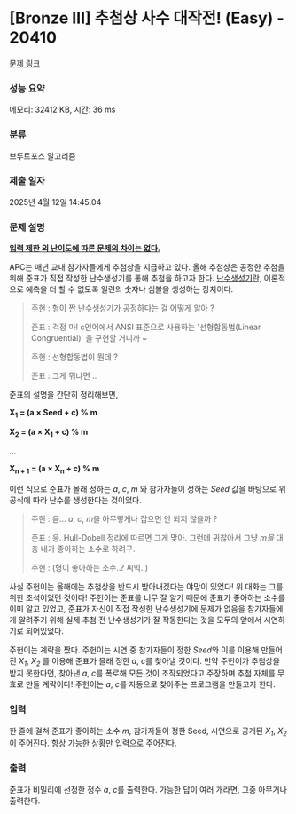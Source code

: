 # [Bronze III] 추첨상 사수 대작전! (Easy) - 20410 

[문제 링크](https://www.acmicpc.net/problem/20410) 

### 성능 요약

메모리: 32412 KB, 시간: 36 ms

### 분류

브루트포스 알고리즘

### 제출 일자

2025년 4월 12일 14:45:04

### 문제 설명

<p><u><strong>입력 제한 외 난이도에 따른 문제의 차이는 없다.</strong></u></p>

<p>APC는 매년 교내 참가자들에게 추첨상을 지급하고 있다. 올해 추첨상은 공정한 추첨을 위해 준표가 직접 작성한 난수생성기를 통해 추첨을 하고자 한다. <a href="https://ko.wikipedia.org/wiki/%EB%82%9C%EC%88%98%EB%B0%9C%EC%83%9D%EA%B8%B0" rel="nofollow">난수생성기</a>란, 이론적으로 예측을 더 할 수 없도록 일련의 숫자나 심볼을 생성하는 장치이다.</p>

<blockquote>
<p>주헌 : 형이 짠 난수생성기가 공정하다는 걸 어떻게 알아 ?</p>

<p>준표 : 걱정 마! c언어에서 ANSI 표준으로 사용하는 '선형합동법(Linear Congruential)' 을 구현할 거니까 ~</p>

<p>주헌 : 선형합동법이 뭔데 ?</p>

<p>준표 : 그게 뭐냐면 ..</p>
</blockquote>

<p>준표의 설명을 간단히 정리해보면,</p>

<p><strong>X<sub>1</sub> = (a × Seed + c) % m</strong></p>

<p><strong>X<sub>2</sub> = (a × X<sub>1</sub> + c) % m</strong></p>

<p>...</p>

<p><strong>X<sub>n + 1</sub> = (a × X<sub>n</sub> + c) % m</strong></p>

<p>이런 식으로 준표가 몰래 정하는 <em>a</em>, <em>c</em>, <em>m</em> 와 참가자들이 정하는 <em>Seed</em> 값을 바탕으로 위 공식에 따라 난수를 생성한다는 것이었다.</p>

<blockquote>
<p>주헌 : 음... <em>a</em>, <em>c</em>, <em>m</em>을 아무렇게나 잡으면 안 되지 않을까 ?</p>

<p>준표 : 응. Hull-Dobell 정리에 따르면 그게 맞아. 그런데 귀찮아서 그냥 <em>m을</em> 대충 내가 좋아하는 소수로 하려구.</p>

<p>주헌 : (형이 좋아하는 소수..? 씨익..)</p>
</blockquote>

<p>사실 주헌이는 올해에는 추첨상을 반드시 받아내겠다는 야망이 있었다! 위 대화는 그를 위한 초석이었던 것이다! 주헌이는 준표를 너무 잘 알기 때문에 준표가 좋아하는 소수를 이미 알고 있었고, 준표가 자신이 직접 작성한 난수생성기에 문제가 없음을 참가자들에게 알려주기 위해 실제 추첨 전 난수생성기가 잘 작동한다는 것을 모두의 앞에서 시연하기로 되어있었다.</p>

<p>주헌이는 계략을 짰다. 주헌이는 시연 중 참가자들이 정한 <em>Seed</em>와 이를 이용해 만들어진 <em>X<sub>1</sub></em>, <em>X<sub>2</sub></em> 를 이용해 준표가 몰래 정한 <em>a</em>, <em>c</em>를 찾아낼 것이다. 만약 주헌이가 추첨상을 받지 못한다면, 찾아낸 <em>a</em>, <em>c</em>를 폭로해 모든 것이 조작되었다고 주장하며 추첨 자체를 무효로 만들 계략이다! 주헌이는 <em>a</em>, <em>c</em>를 자동으로 찾아주는 프로그램을 만들고자 한다.</p>

### 입력 

 <p>한 줄에 걸쳐 준표가 좋아하는 소수 <em>m</em>, 참가자들이 정한 Seed, 시연으로 공개된 <em>X<sub>1</sub></em>, <em>X<sub>2</sub></em> 이 주어진다. 항상 가능한 상황만 입력으로 주어진다.</p>

### 출력 

 <p>준표가 비밀리에 선정한 정수 <em>a</em>, <em>c</em>를 출력한다. 가능한 답이 여러 개라면, 그중 아무거나 출력한다.</p>

